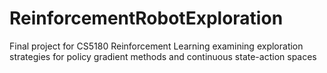 # ReinforcementRobotExploration
Final project for CS5180 Reinforcement Learning examining exploration strategies for policy gradient methods and continuous state-action spaces
